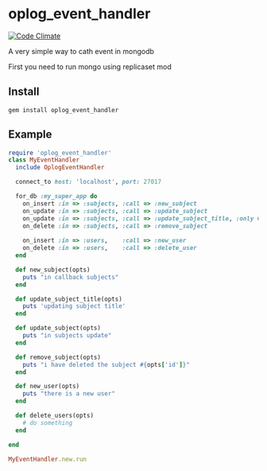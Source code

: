 oplog\_event\_handler
===================

[![Code Climate](https://codeclimate.com/github/mathieulaporte/oplog_event_handler.png)](https://codeclimate.com/github/mathieulaporte/oplog_event_handler)

A very simple way to cath event in mongodb

First you need to run mongo using replicaset mod

Install
-------
```
gem install oplog_event_handler
```


Example
-------
```ruby
require 'oplog_event_handler'
class MyEventHandler
  include OplogEventHandler

  connect_to host: 'localhost', port: 27017

  for_db :my_super_app do
    on_insert :in => :subjects, :call => :new_subject
    on_update :in => :subjects, :call => :update_subject
    on_update :in => :subjects, :call => :update_subject_title, :only => [:title]
    on_delete :in => :subjects, :call => :remove_subject
    
    on_insert :in => :users,    :call => :new_user
    on_delete :in => :users,    :call => :delete_user
  end

  def new_subject(opts)
    puts "in callback subjects"
  end

  def update_subject_title(opts)
    puts 'updating subject title'
  end

  def update_subject(opts)
    puts "in subjects update"
  end

  def remove_subject(opts)
    puts "i have deleted the subject #{opts['id']}"
  end

  def new_user(opts)
    puts "there is a new user"
  end

  def delete_users(opts)
    # do something
  end

end

MyEventHandler.new.run
```
